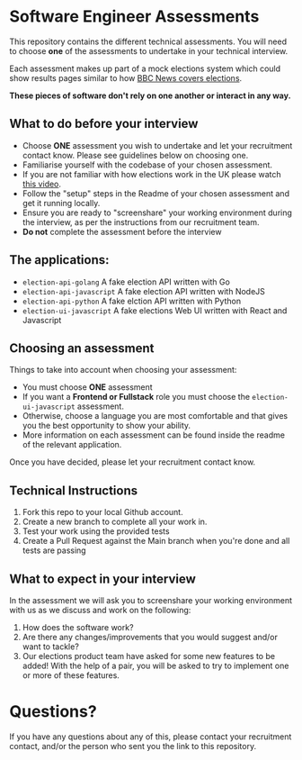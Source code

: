 # Software Engineer Assessments

This repository contains the different technical assessments. You will need to choose **one** of the assessments to undertake in your technical interview. 

Each assessment makes up part of a mock elections system which could show results pages similar to how [BBC News covers elections](https://www.bbc.com/news/election/2024/uk/results). 

**These pieces of software don't rely on one another or interact in any way.**

## What to do before your interview

* Choose **ONE** assessment you wish to undertake and let your recruitment contact know. Please see guidelines below on choosing one.
* Familiarise yourself with the codebase of your chosen assessment.
* If you are not familiar with how elections work in the UK please watch [this video](https://www.youtube.com/watch?v=cRxUhGetEPQ). 
* Follow the "setup" steps in the Readme of your chosen assessment and get it running locally.
* Ensure you are ready to "screenshare" your working environment during the interview, as per the instructions from our recruitment team.
* **Do not** complete the assessment before the interview

## The applications:

- `election-api-golang` A fake election API written with Go
- `election-api-javascript` A fake election API written with NodeJS
- `election-api-python` A fake elction API written with Python
- `election-ui-javascript` A fake elections Web UI written with React and Javascript

## Choosing an assessment

Things to take into account when choosing your assessment:

* You must choose **ONE** assessment
* If you want a **Frontend or Fullstack** role you must choose the `election-ui-javascript` assessment. 
* Otherwise, choose a language you are most comfortable and that gives you the best opportunity to show your ability. 
* More information on each assessment can be found inside the readme of the relevant application. 

Once you have decided, please let your recruitment contact know.

## Technical Instructions
1. Fork this repo to your local Github account.
2. Create a new branch to complete all your work in.
3. Test your work using the provided tests
4. Create a Pull Request against the Main branch when you're done and all tests are passing

## What to expect in your interview

In the assessment we will ask you to screenshare your working environment with us as we discuss and work on the following:

1) How does the software work?
2) Are there any changes/improvements that you would suggest and/or want to tackle?
3) Our elections product team have asked for some new features to be added! With the help of a pair, you will be asked to try to implement one or more of these features.

# Questions?

If you have any questions about any of this, please contact your recruitment contact, and/or the person who sent you the link to this repository.
